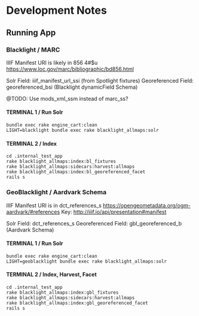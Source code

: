 # Development Notes

## Running App

### Blacklight / MARC

IIIF Manifest URI is likely in 856 4#$u
https://www.loc.gov/marc/bibliographic/bd856.html

Solr Field: iiif_manifest_url_ssi (from Spotlight fixtures)
Georeferenced Field: georeferenced_bsi (Blacklight dynamicField Schema)

@TODO: Use mods_xml_ssm instead of marc_ss?

#### TERMINAL 1 / Run Solr

```
bundle exec rake engine_cart:clean
LIGHT=blacklight bundle exec rake blacklight_allmaps:solr
```

#### TERMINAL 2 / Index
```
cd .internal_test_app
rake blacklight_allmaps:index:bl_fixtures
rake blacklight_allmaps:sidecars:harvest:allmaps
rake blacklight_allmaps:index:bl_georeferenced_facet
rails s
```

### GeoBlacklight / Aardvark Schema

IIIF Manifest URI is in dct_references_s
https://opengeometadata.org/ogm-aardvark/#references
Key: http://iiif.io/api/presentation#manifest

Solr Field: dct_references_s
Georeferenced Field: gbl_georeferenced_b (Aardvark Schema)

#### TERMINAL 1 / Run Solr
```
bundle exec rake engine_cart:clean
LIGHT=geoblacklight bundle exec rake blacklight_allmaps:solr
```

#### TERMINAL 2 / Index, Harvest, Facet
```
cd .internal_test_app
rake blacklight_allmaps:index:gbl_fixtures
rake blacklight_allmaps:sidecars:harvest:allmaps
rake blacklight_allmaps:index:gbl_georeferenced_facet
rails s
```
